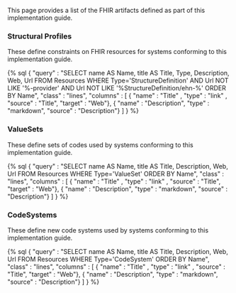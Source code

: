 
This page provides a list of the FHIR artifacts defined as part of this implementation guide.

### Structural Profiles

These define constraints on FHIR resources for systems conforming to this implementation guide.

{% sql {
  "query" : "SELECT name AS Name, title AS Title, Type, Description, Web, Url FROM Resources WHERE Type='StructureDefinition' AND Url NOT LIKE '%-provider' AND Url NOT LIKE '%StructureDefinition/ehn-%' ORDER BY Name",
  "class" : "lines",
  "columns" : [
    { "name" : "Title"      , "type" : "link"    , "source" : "Title", "target" : "Web"},
    { "name" : "Description", "type" : "markdown", "source" : "Description"}
  ]
} %}



### ValueSets

These define sets of codes used by systems conforming to this implementation guide.

{% sql {
  "query" : "SELECT name AS Name, title AS Title, Description, Web, Url FROM Resources WHERE Type='ValueSet' ORDER BY Name",
  "class" : "lines",
  "columns" : [
    { "name" : "Title"      , "type" : "link"    , "source" : "Title", "target" : "Web"},
    { "name" : "Description", "type" : "markdown", "source" : "Description"}
  ]
} %}

### CodeSystems

These define new code systems used by systems conforming to this implementation guide.

{% sql {
  "query" : "SELECT name AS Name, title AS Title, Description, Web, Url FROM Resources WHERE Type='CodeSystem' ORDER BY Name",
  "class" : "lines",
  "columns" : [
    { "name" : "Title"      , "type" : "link"    , "source" : "Title", "target" : "Web"},
    { "name" : "Description", "type" : "markdown", "source" : "Description"}
  ]
} %}
